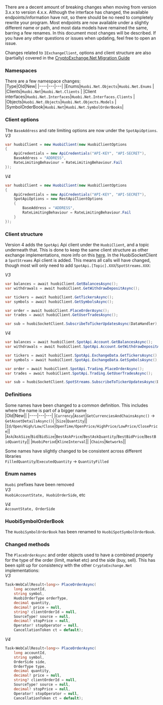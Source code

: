 There are a decent amount of breaking changes when moving from version 3.x.x to version 4.x.x. Although the interface has changed, the available endpoints/information have not, so there should be no need to completely rewrite your program.
Most endpoints are now available under a slightly different name or path, and most data models have remained the same, barring a few renames.
In this document most changes will be described. If you have any other questions or issues when updating, feel free to open an issue.

Changes related to `IExchangeClient`, options and client structure are also (partially) covered in the [CryptoExchange.Net Migration Guide](https://github.com/JKorf/CryptoExchange.Net/wiki/Migration-Guide)

### Namespaces
There are a few namespace changes:  
|Type|Old|New|
|----|---|---|
|Enums|`Huobi.Net.Objects`|`Huobi.Net.Enums`  |
|Clients|`Huobi.Net`|`Huobi.Net.Clients`  |
|Client interfaces|`Huobi.Net.Interfaces`|`Huobi.Net.Interfaces.Clients`  |
|Objects|`Huobi.Net.Objects`|`Huobi.Net.Objects.Models`  |
|SymbolOrderBook|`Huobi.Net`|`Huobi.Net.SymbolOrderBooks`|

### Client options
The `BaseAddress` and rate limiting options are now under the `SpotApiOptions`.  
*V3*
````C#
var huobiClient = new HuobiClient(new HuobiClientOptions
{
	ApiCredentials = new ApiCredentials("API-KEY", "API-SECRET"),
	BaseAddress = "ADDRESS",
	RateLimitingBehaviour = RateLimitingBehaviour.Fail
});
````

*V4*
````C#
var huobiClient = new HuobiClient(new HuobiClientOptions
{
	ApiCredentials = new ApiCredentials("API-KEY", "API-SECRET"),
	SpotApiOptions = new RestApiClientOptions
	{
		BaseAddress = "ADDRESS",
		RateLimitingBehaviour = RateLimitingBehaviour.Fail
	}
});
````

### Client structure
Version 4 adds the `SpotApi` Api client under the `HuobiClient`, and a topic underneath that. This is done to keep the same client structure as other exchange implementations, more info on this [here](https://github.com/Jkorf/CryptoExchange.Net/wiki/Clients).
In the HuobiSocketClient a `SpotStreams` Api client is added. This means all calls will have changed, though most will only need to add `SpotApi.[Topic].XXX`/`SpotStreams.XXX`:

*V3*
````C#
var balances = await huobiClient.GetBalancesAsync();
var withdrawals = await huobiClient.GetWithdrawDepositAsync();

var tickers = await huobiClient.GetTickersAsync();
var symbols = await huobiClient.GetSymbolsAsync();

var order = await huobiClient.PlaceOrderAsync();
var trades = await huobiClient.GetUserTradesAsync();

var sub = huobiSocketClient.SubscribeToTickerUpdatesAsync(DataHandler);
````

*V4*  
````C#
var balances = await huobiClient.SpotApi.Account.GetBalancesAsync();
var withdrawals = await huobiClient.SpotApi.Account.GetWithdrawDepositAsync();

var tickers = await huobiClient.SpotApi.ExchangeData.GetTickersAsync();
var symbols = await huobiClient.SpotApi.ExchangeData.GetSymbolsAsync();

var order = await huobiClient.SpotApi.Trading.PlaceOrderAsync();
var trades = await huobiClient.SpotApi.Trading.GetUserTradesAsync();

var sub = huobiSocketClient.SpotStreams.SubscribeToTickerUpdatesAsync(DataHandler);
````

### Definitions
Some names have been changed to a common definition. This includes where the name is part of a bigger name  
|Old|New||
|----|---|---|
|`Currency`|`Asset`|`GetCurrenciesAndChainsAsync()` -> `GetAssetDetailsAsync()`|
|`Size`|`Quantity`||
|`Id/Open/High/Low/Close`|`OpenTime/OpenPrice/HighPrice/LowPrice/ClosePrice`||
|`Ask`/`AskSize`/`Bid`/`BidSize`|`BestAskPrice`/`BestAskQuantity`/`BestBidPrice`/`BestBidQuantity`||
|`HuobiPeriod`|`KlineInterval`||
|`Chains`|`Networks`||

Some names have slightly changed to be consistent across different libraries   
`FilledQuantity`/`ExecutedQuantity` -> `QuantityFilled`  

### Enum names
`Huobi` prefixes have been removed  
*V3*  
`HuobiAccountState, HuobiOrderSide`, etc  

*V4*  
`AccountState, OrderSide`

### HuobiSymbolOrderBook
The `HuobiSymbolOrderBook` has been renamed to `HuobiSpotSymbolOrderBook`.

### Changed methods
The `PlaceOrderAsync` and order objects used to have a combined property for the type of the order (limit, market etc) and the side (buy, sell). This has been split up for consistency with the other `CryptoExchange.Net` implementations:  
*V3*
````C#
Task<WebCallResult<long>> PlaceOrderAsync(
	long accountId, 
	string symbol, 
	HuobiOrderType orderType, 
	decimal quantity, 
	decimal? price = null, 
	string? clientOrderId = null, 
	SourceType? source = null, 
	decimal? stopPrice = null, 
	Operator? stopOperator = null, 
	CancellationToken ct = default);
````
*V4*
````C#
Task<WebCallResult<long>> PlaceOrderAsync(
	long accountId, 
	string symbol, 
	OrderSide side, 
	OrderType type, 
	decimal quantity, 
	decimal? price = null, 
	string? clientOrderId = null, 
	SourceType? source = null, 
	decimal? stopPrice = null, 
	Operator? stopOperator = null, 
	CancellationToken ct = default);
````


